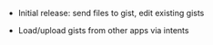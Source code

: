 * Initial release: send files to gist, edit existing gists

* Load/upload gists from other apps via intents

